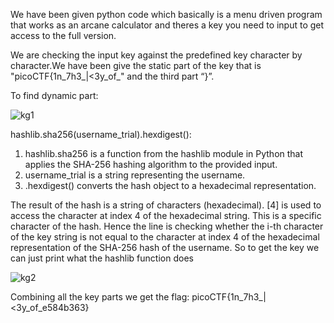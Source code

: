 We have been given  python code which basically is a menu driven program that works as an arcane calculator and theres a key you need to input to get access to the full version. 

We are checking the input key against the predefined key character by character.We have been give the static part of the key that is "picoCTF{1n_7h3_|<3y_of_" and the third part “}”.

To find dynamic part:

![kg1](https://github.com/poorvi1910/Cryptonite/assets/146640913/92bc1160-def8-475a-9927-e990bf3ebcd2)

hashlib.sha256(username_trial).hexdigest():
1) hashlib.sha256 is a function from the hashlib module in Python that applies the SHA-256 hashing algorithm to the provided input.
2) username_trial is a string representing the username.
3) .hexdigest() converts the hash object to a hexadecimal representation.
  
The result of the hash is a string of characters (hexadecimal).
[4] is used to access the character at index 4 of the hexadecimal string. This is a specific character of the hash.
Hence the line is checking whether the i-th character of the key string is not equal to the character at index 4 of the hexadecimal representation of the SHA-256 hash of the username.	
So to get the key we can just print what the hashlib function does 

![kg2](https://github.com/poorvi1910/Cryptonite/assets/146640913/9175e0ef-7144-4e3b-8af8-6a9ba55e823b)

Combining all the key parts we get the flag:
picoCTF{1n_7h3_|<3y_of_e584b363}
